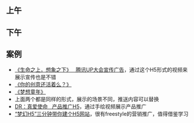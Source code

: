 ## 上午

## 下午

## 案例
* [《生命之上，想象之下》   腾讯UP大会宣传广告](http://up.qq.com/2015/imagination/?from=message&isappinstalled=0)，通过这个H5形式的视频来展示宣传也是不错
* [《你的创意还活着么？》](http://nextidea.qq.com/act/a20150610ideas/)
* [《梦想童年》 ](http://game.weixin.qq.com/cgi-bin/act?k=T1PxBWxmS3ac5ya5qJHTjg%3D%3D&q=0&jsapi_ticket=1&noticeid=200716901#wechat_redirect)
* 上面两个都是同样的形式，展示的场景不同，推送内容可以替换
* [DR：真爱使命   产品推广H5](https://m.darryring.com/market/h5/index.html)，通过手绘视频展示产品推广
* [“梦幻H5”三分钟带你建个H5网站](http://lpiii.cn/music/)，很有freestyle的营销推广，值得借鉴学习
